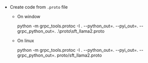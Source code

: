 - Create code from `.proto` file
   
   - On window
   
      python -m grpc_tools.protoc -I . --python_out=. --pyi_out=. --grpc_python_out=. .\proto\sft_llama2.proto
   
   - On linux

      python -m grpc_tools.protoc -I . --python_out=. --pyi_out=. --grpc_python_out=. proto/sft_llama2.proto

